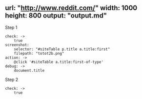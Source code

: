 url: "http://www.reddit.com/"
width: 1000
height: 800
output: "output.md"
---

Step 1

    check: ->
        true
    screenshot:
        selector: "#siteTable p.title a.title:first"
        filepath: "totot2b.png"
    action: ->
        @click '#siteTable a.title:first-of-type'
    debug: ->
        document.title 


Step 2

    check: ->
        true

